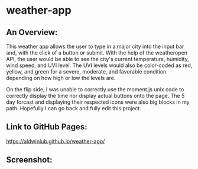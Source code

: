 # weather-app

## An Overview:

This weather app allows the user to type in a major city into the input bar and, with the click of a button or submit. With the help of the weatheropen API, the user would be able to see the city's current temperature, humidity, wind speed, and UVI level. The UVI levels would also be color-coded as red, yellow, and green for a severe, moderate, and favorable condition depending on how high or low the levels are.

On the flip side, I was unable to correctly use the moment.js unix code to correctly display the time nor display actual buttons onto the page. The 5 day forcast and displaying their respected icons were also big blocks in my path. Hopefully I can go back and fully edit this project.

## Link to GitHub Pages:

https://aldwinlub.github.io/weather-app/

## Screenshot:

![]()
